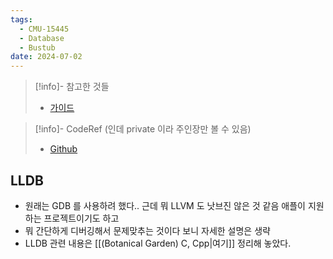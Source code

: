 ```yaml
---
tags:
  - CMU-15445
  - Database
  - Bustub
date: 2024-07-02
---
```

> [!info]- 참고한 것들
> - [가이드](https://15445.courses.cs.cmu.edu/fall2023/project0/)

> [!info]- CodeRef (인데 private 이라 주인장만 볼 수 있음)
> - [Github](https://github.com/haeramkeem/bustub-private.idbs.fall.2023.cs.cmu.edu/pull/1)

## LLDB

- 원래는 GDB 를 사용하려 했다.. 근데 뭐 LLVM 도 낫브진 않은 것 같음 애플이 지원하는 프로젝트이기도 하고
- 뭐 간단하게 디버깅해서 문제맞추는 것이다 보니 자세한 설명은 생략
- LLDB 관련 내용은 [[(Botanical Garden) C, Cpp|여기]] 정리해 놓았다.